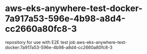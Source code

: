 # aws-eks-anywhere-test-docker-7a917a53-596e-4b98-a8d4-cc2660a80fc8-3
repository for use with E2E test job aws-eks-anywhere-test-docker:7a917a53-596e-4b98-a8d4-cc2660a80fc8-3

